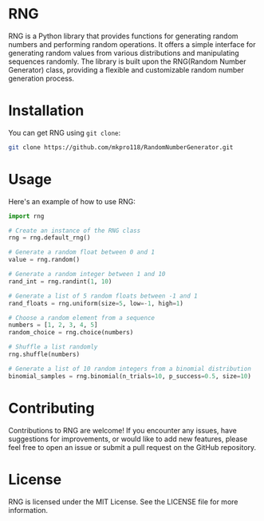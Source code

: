 # RNG

RNG is a Python library that provides functions for generating random numbers and performing random operations. It offers a simple interface for generating random values from various distributions and manipulating sequences randomly. The library is built upon the RNG(Random Number Generator) class, providing a flexible and customizable random number generation process.

# Installation

You can get RNG using `git clone`:

```bash
git clone https://github.com/mkpro118/RandomNumberGenerator.git
```

# Usage

Here's an example of how to use RNG:

```python
import rng

# Create an instance of the RNG class
rng = rng.default_rng()

# Generate a random float between 0 and 1
value = rng.random()

# Generate a random integer between 1 and 10
rand_int = rng.randint(1, 10)

# Generate a list of 5 random floats between -1 and 1
rand_floats = rng.uniform(size=5, low=-1, high=1)

# Choose a random element from a sequence
numbers = [1, 2, 3, 4, 5]
random_choice = rng.choice(numbers)

# Shuffle a list randomly
rng.shuffle(numbers)

# Generate a list of 10 random integers from a binomial distribution
binomial_samples = rng.binomial(n_trials=10, p_success=0.5, size=10)
```

# Contributing

Contributions to RNG are welcome! If you encounter any issues, have suggestions for improvements, or would like to add new features, please feel free to open an issue or submit a pull request on the GitHub repository.

# License

RNG is licensed under the MIT License. See the LICENSE file for more information.
